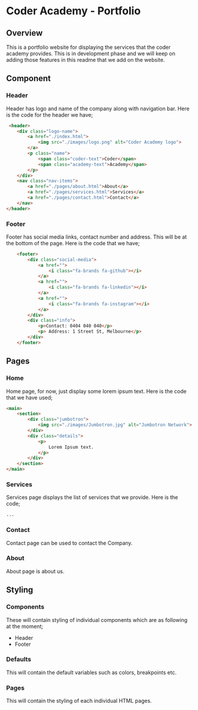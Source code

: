 # Coder Academy - Portfolio

## Overview
This is a portfolio website for displaying the services that the coder academy provides. This is in development phase and we will keep on adding those features in this readme that we add on the website. 

## Component


### Header
Header has logo and name of the company along with navigation bar. Here is the code for the header we have;

```html
 <header>
    <div class="logo-name">
        <a href="./index.html">
            <img src="./images/logo.png" alt="Coder Academy logo">
        </a>
        <p class="name">
            <span class="coder-text">Coder</span>
            <span class="academy-text">Academy</span>
        </p>
    </div>
    <nav class="nav-items">
        <a href="./pages/about.html">About</a>
        <a href="./pages/services.html">Services</a>
        <a href="./pages/contact.html">Contact</a>
    </nav>
</header>
```

### Footer
Footer has social media links, contact number and address.  This will be at the bottom of the page. Here is the code that we have;

```html
    <footer>
        <div class="social-media">
            <a href="">
                <i class="fa-brands fa-github"></i>
            </a>
            <a href="">
                <i class="fa-brands fa-linkedin"></i>
            </a>
            <a href="">
                <i class="fa-brands fa-instagram"></i>
            </a>
        </div>
        <div class="info">
            <p>Contact: 0404 040 040</p>
            <p> Address: 1 Street St, Melbourne</p>
        </div>
    </footer>
```

## Pages

### Home
Home page, for now, just display some lorem ipsum text. Here is the code that we have used;

```html
<main>
    <section>
        <div class="jumbotron">
            <img src="./images/Jumbotron.jpg" alt="Jumbotron Network">
        </div>
        <div class="details">
            <p>
                Lorem Ipsum text.
            </p>
        </div>
    </section>
</main>
```

### Services
Services page displays the list of services that we provide. Here is the code; 

```html
...
```

### Contact
Contact page can be used to contact the Company.

### About
About page is about us.

## Styling

### Components
These will contain styling of individual components which are as following at the moment; 

- Header
- Footer

### Defaults 
This will contain the default variables such as colors, breakpoints etc. 

### Pages
This will contain the styling of each individual HTML pages. 



